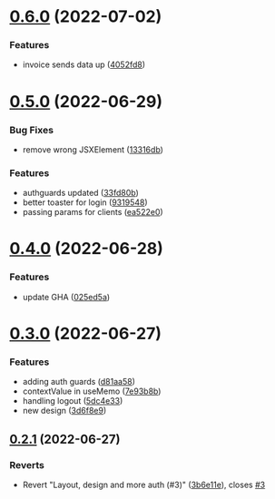 # [0.6.0](https://github.com/3h4x/invoice-app-web/compare/v0.5.0...v0.6.0) (2022-07-02)


### Features

* invoice sends data up ([4052fd8](https://github.com/3h4x/invoice-app-web/commit/4052fd8e142babecd4a952eb19821d7fcb5db84b))



# [0.5.0](https://github.com/3h4x/invoice-app-web/compare/v0.4.0...v0.5.0) (2022-06-29)


### Bug Fixes

* remove wrong JSXElement ([13316db](https://github.com/3h4x/invoice-app-web/commit/13316db1bbc3c8cb2637157a62d2c8c285edf8e8))


### Features

* authguards updated ([33fd80b](https://github.com/3h4x/invoice-app-web/commit/33fd80b3bfdd6a20c128459b218496d062c5d797))
* better toaster for login ([9319548](https://github.com/3h4x/invoice-app-web/commit/93195488e1457d79a0f961f5a8ad30f68aeb443f))
* passing params for clients ([ea522e0](https://github.com/3h4x/invoice-app-web/commit/ea522e09984f938a6e73d85e6bb2fb6b6685e986))



# [0.4.0](https://github.com/3h4x/invoice-app-web/compare/v0.3.0...v0.4.0) (2022-06-28)


### Features

* update GHA ([025ed5a](https://github.com/3h4x/invoice-app-web/commit/025ed5a246315d2e7cdb1b56cb2e6602b2ae7320))



# [0.3.0](https://github.com/3h4x/invoice-app-web/compare/v0.2.1...v0.3.0) (2022-06-27)


### Features

* adding auth guards ([d81aa58](https://github.com/3h4x/invoice-app-web/commit/d81aa58a3f43180084e14e8bd9d31801dd2bac09))
* contextValue in useMemo ([7e93b8b](https://github.com/3h4x/invoice-app-web/commit/7e93b8b96d3e6ac3ddab83d2869efea5542b58a5))
* handling logout ([5dc4e33](https://github.com/3h4x/invoice-app-web/commit/5dc4e3359b3f9c0796513ef615513e713a67369c))
* new design ([3d6f8e9](https://github.com/3h4x/invoice-app-web/commit/3d6f8e955e46be35e00d0b6fa0d38ee7f4dbe9c1))



## [0.2.1](https://github.com/3h4x/invoice-app-web/compare/v0.2.0...v0.2.1) (2022-06-27)


### Reverts

* Revert "Layout, design and more auth (#3)" ([3b6e11e](https://github.com/3h4x/invoice-app-web/commit/3b6e11e53dbe403d9a47ffe8bd11427204d06d11)), closes [#3](https://github.com/3h4x/invoice-app-web/issues/3)
